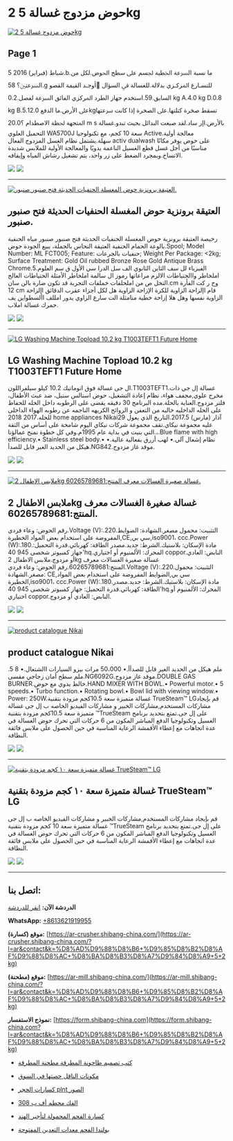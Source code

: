 # حوض مزدوج غسالة 5 2kg

<a href="https://swt.shibang-china.com/?l=ar&img&k=%D8%AD%D9%88%D8%B6+%D9%85%D8%B2%D8%AF%D9%88%D8%AC+%D8%BA%D8%B3%D8%A7%D9%84%D8%A9+5+2kg" target="_blank">![حوض مزدوج غسالة 5 2kg](http://static.shibang-china.com/all-800x300/227.jpg)</a>

## Page 1
5 شباط (فبراير) 2016.b.ﻣﺎ ﻧﺴﺒﺔ ﺍﻟﴪﻋﺔ ﺍﳋﻄﻴﺔ ﳉﺴﻢ ﻋﲆ ﺳﻄﺢ ﺍﳊﻮﺽ.ﻟﻜﻞ ﻣﻦ ﺍﻟﴪﻋﺘﲔ؟ 58.g ﺃﻭﺟـﺪ ﺍﻟﻘﻴﻤﺔ ﺍﻟﻘﺼﻮ￯ ﻟﻠﺘﺴـﺎﺭﻉ ﺍﳌﺮﻛـﺰﻱ ﺑﺪﻻﻟﺔ.ﻟﻠﻐﺴﺎﻟﺔ ﰲ ﺍﻟﺴﺆﺍﻝ ﺍﻟﺴﺎﺑﻖ.59.ﺍﺳﺘﺨﺪﻡ ﺟﻬﺎﺯ ﺍﻟﻄﺮﺩ ﺍﳌﺮﻛﺰﻱ ﺍﻟﻔﺎﺋﻖ ﺍﻟﴪﻋﺔ ﻟﻔﺼﻞ.0.2 kg A.4.0 kg D.0.8 kg B.5.ﻋﲆ ﺍﻷﺭﺽ.ﻣﺎ ﺍﻟﺪﻓﻊ 12.0kgﺗﺴﻘﻂ ﺻﺨﺮﺓ ﻛﺘﻠﺘﻬﺎ.ﻋﲆ ﺍﻟﺼﺨﺮﺓ ﺇﺫﺍ ﻛﺎﻧﺖ ﴎﻋﺘﻬﺎ ﺍﳌﺘﺠﻬﺔ ﳊﻈﺔ ﺍﻻﺻﻄﺪﺍﻡ ؟20.0 m s ﺑﺎﻷﺭﺽ.اإر ساد.ﻟﻘﺪ ﺻﻴﻐﺖ ﺍﻟﺒﺪﺍﺋﻞ ﺑﺤﻴﺚ ﺗﺒﺪﻭ.غسالة التحميل العلوي WA5700J سعة 10 كجم، مع تكنولوجيا Active.معالجة أولية سهلة.يشتمل نظام الغسل المزدوج الفعال activ dualwash على حوض يوفر مكانًا مناسبًا من أجل غسل قطع الغسيل الناعمة يدويًا والمعالجة الأولية للملابس شديدة الاتساخ.وبمجرد الضغط على زر واحد، يتم تشغيل رشاش المياه وإيقافه.


<a href="https://whatsapp.shibangsoft.com/WhatsApp.php" target="_blank" title="WhatsApp">![](http://static.shibang-china.com/icon/whatsapp.png)</a> <a href="https://swt.shibang-china.com/?l=ar&icon&k=%D8%AD%D9%88%D8%B6+%D9%85%D8%B2%D8%AF%D9%88%D8%AC+%D8%BA%D8%B3%D8%A7%D9%84%D8%A9+5+2kg" target="_blank">![](http://static.shibang-china.com/icon/chat-ar.png)</a>

---

<a href="https://swt.shibang-china.com/?l=ar&img&k=%D8%AD%D9%88%D8%B6+%D9%85%D8%B2%D8%AF%D9%88%D8%AC+%D8%BA%D8%B3%D8%A7%D9%84%D8%A9+5+2kg" target="_blank">![العتيقة برونزية حوض المغسلة الحنفيات الحديثة فتح صنبور صنبور.](http://static.shibang-china.com/all-800x300/1435.jpg)</a>

## العتيقة برونزية حوض المغسلة الحنفيات الحديثة فتح صنبور صنبور.
رخيصة العتيقة برونزية حوض المغسلة الحنفيات الحديثة فتح صنبور صنبور مياه الحنفية بالوعة الحمام الحنفية العتيقة النحاس بالجملة، يبيع الجودة حوض.Spool; Model Number: ML FCT005; Feature: حنفيات بالجرعات; Weight Per Package: &lt;2kg; Surface Treatment: Gold Oil rubbed Bronze Rose Gold Antique Brass Chrome.الفيزياء لل سف الثاين الثانوي الف سل الدرا سي الأول ق سم العلوم.5 املخاطر واالحتياطات الالزم مراعاتها رموز ال سالمة املخاطر الأمثلة الحتياطات العالج التخل ص من املخلفات خملفات التجربة قد تكون ضارة بالن سان.cm وح ر كت الفأرة 12 cm فام اإلزاحة الزاوية للكرة الإزاحة الزاوية هل لكل أجزاء عقرب الدقائق اإلزاحة الزاوية نفسها وهل هلا إزاحة خطية متامثلة الت سارع الزاوي يدور امللف األسطواين يف حمرك غسالة املاب.


<a href="https://whatsapp.shibangsoft.com/WhatsApp.php" target="_blank" title="WhatsApp">![](http://static.shibang-china.com/icon/whatsapp.png)</a> <a href="https://swt.shibang-china.com/?l=ar&icon&k=%D8%AD%D9%88%D8%B6+%D9%85%D8%B2%D8%AF%D9%88%D8%AC+%D8%BA%D8%B3%D8%A7%D9%84%D8%A9+5+2kg" target="_blank">![](http://static.shibang-china.com/icon/chat-ar.png)</a>

---

<a href="https://swt.shibang-china.com/?l=ar&img&k=%D8%AD%D9%88%D8%B6+%D9%85%D8%B2%D8%AF%D9%88%D8%AC+%D8%BA%D8%B3%D8%A7%D9%84%D8%A9+5+2kg" target="_blank">![LG Washing Machine Topload 10.2 kg T1003TEFT1 Future Home](http://static.shibang-china.com/all-800x300/508.jpg)</a>

## LG Washing Machine Topload 10.2 kg T1003TEFT1 Future Home
ال جى غسالة فوق اتوماتيك 10.2 كيلو سيلفراللون.T1003TEFT1.غسالة إل جي ذات مخرج علوي,مجفف هواء، نظام إعادة التشغيل، حوض استالس ستيل، ضد عبث الأطفال، فلتر مزدوج.العناية بالحلة.مده البرنامج 30 دقيقه يقضى على الرطوبه داخل الحله للحفاظ على الحله الداخليه خاليه من التعفن و الروائح الكريهه الناجمه عن رطوبه الهواء الداخلى للحله.2017 2018 home appliances Nikai29 آذار (مارس) 2017.5.التاريخ الذي يعول عليه مجموعة نيكاي.تقف مجموعة شركات نيكاي اليوم شامخة على أساس من الثقة ،.التي بنيت في بداية عام 1995م.وفي كل خطوة نمنح عمالؤنا.Blue flame with high efficiency.• Stainless steel body.• نظام إشعال آلي.• لهب أزرق بفعالية عالية.• هيكل من الحديد الغير قابل للصدأ.NG842.موقد غاز مزدوج.


<a href="https://whatsapp.shibangsoft.com/WhatsApp.php" target="_blank" title="WhatsApp">![](http://static.shibang-china.com/icon/whatsapp.png)</a> <a href="https://swt.shibang-china.com/?l=ar&icon&k=%D8%AD%D9%88%D8%B6+%D9%85%D8%B2%D8%AF%D9%88%D8%AC+%D8%BA%D8%B3%D8%A7%D9%84%D8%A9+5+2kg" target="_blank">![](http://static.shibang-china.com/icon/chat-ar.png)</a>

---

<a href="https://swt.shibang-china.com/?l=ar&img&k=%D8%AD%D9%88%D8%B6+%D9%85%D8%B2%D8%AF%D9%88%D8%AC+%D8%BA%D8%B3%D8%A7%D9%84%D8%A9+5+2kg" target="_blank">![ملابس الاطفال 2kg غسالة صغيرة الغسالات معرف المنتج:60265789681.](http://static.shibang-china.com/all-800x300/1203.jpg)</a>

## ملابس الاطفال 2kg غسالة صغيرة الغسالات معرف المنتج:60265789681.
رقم الحوض: وعاء فردي.Voltage (V):.220.التثبيت: محمول مصغر.الشهادة: الضوايط المفروضة على استخدام بعض المواد الخطيرة,CE,سي بي,iso9001، ccc.Power (W):.180.مادة الإسكان: بلاستيك.الشرط: جديد.مصدر الطاقة: كهربائي.قدرة التحميل: جهاز كمبيوتر شخصى 945 40&#39;hq.المحرك: الألمنيوم أو اختياري coppor.النابض: العادي أو مزدوج.ملابس الاطفال 2kg غسالة صغيرة الغسالات معرف المنتج:60265789681.رقم الحوض: وعاء فردي.Voltage (V):.220.التثبيت: محمول مصغر.الشهادة: CE,سي بي,الضوايط المفروضة على استخدام بعض المواد الخطيرة,iso9001، ccc.Power (W):.180.مادة الإسكان: بلاستيك.الشرط: جديد.مصدر الطاقة: كهربائي.قدرة التحميل: جهاز كمبيوتر شخصى 945 40&#39;hq.المحرك: الألمنيوم أو اختياري coppor.النابض: العادي أو مزدوج.


<a href="https://whatsapp.shibangsoft.com/WhatsApp.php" target="_blank" title="WhatsApp">![](http://static.shibang-china.com/icon/whatsapp.png)</a> <a href="https://swt.shibang-china.com/?l=ar&icon&k=%D8%AD%D9%88%D8%B6+%D9%85%D8%B2%D8%AF%D9%88%D8%AC+%D8%BA%D8%B3%D8%A7%D9%84%D8%A9+5+2kg" target="_blank">![](http://static.shibang-china.com/icon/chat-ar.png)</a>

---

<a href="https://swt.shibang-china.com/?l=ar&img&k=%D8%AD%D9%88%D8%B6+%D9%85%D8%B2%D8%AF%D9%88%D8%AC+%D8%BA%D8%B3%D8%A7%D9%84%D8%A9+5+2kg" target="_blank">![product catalogue Nikai](http://static.shibang-china.com/all-800x300/1000.jpg)</a>

## product catalogue Nikai
.5 ملم هيكل من الحديد الغير قابل للصدأأ.• 50،000 مرات بيزو السيارات االشتعال.• 8 ملم سطح أمان زجاجي مقسى.NG6092G.موقد غاز مزدوج.DOUBLE GAS BURNER.خالط يدوي مع حوض.HAND MIXER WITH BOWL.• Powerful motor.• 5 speeds.• Turbo function.• Rotating bowl.• Bowl lid with viewing window.• Power: 250W.غسالة متميزة سعة 10.5كجم مزودة بتقنية TrueSteam™ LGقم بإيجاد مشاركات المستخدم,مشاركات الخبير و مشاركات الفيديو الخاصه ب إل جى غسالة متميزة سعة 10.5كجم مزودة بتقنية ™TrueSteam على إل جى.تمتع بتحديد برنامج الغسيل وتكنولوجيا الدفع المباشر المكون من 6 حركات التي تحرك حوض الغسالة في عدة اتجاهات مع إعطاء الأقمشة الرعاية المناسبة في حين الحصول على ملابس فائقة النظافة.


<a href="https://whatsapp.shibangsoft.com/WhatsApp.php" target="_blank" title="WhatsApp">![](http://static.shibang-china.com/icon/whatsapp.png)</a> <a href="https://swt.shibang-china.com/?l=ar&icon&k=%D8%AD%D9%88%D8%B6+%D9%85%D8%B2%D8%AF%D9%88%D8%AC+%D8%BA%D8%B3%D8%A7%D9%84%D8%A9+5+2kg" target="_blank">![](http://static.shibang-china.com/icon/chat-ar.png)</a>

---

<a href="https://swt.shibang-china.com/?l=ar&img&k=%D8%AD%D9%88%D8%B6+%D9%85%D8%B2%D8%AF%D9%88%D8%AC+%D8%BA%D8%B3%D8%A7%D9%84%D8%A9+5+2kg" target="_blank">![غسالة متميزة سعة ١٠ كجم مزودة بتقنية TrueSteam™ LG](http://static.shibang-china.com/all-800x300/1009.jpg)</a>

## غسالة متميزة سعة ١٠ كجم مزودة بتقنية TrueSteam™ LG
قم بإيجاد مشاركات المستخدم,مشاركات الخبير و مشاركات الفيديو الخاصه ب إل جى غسالة متميزة سعة 10 كجم مزودة بتقنية ™TrueSteam على إل جى.تمتع بتحديد برنامج الغسيل وتكنولوجيا الدفع المباشر المكون من 6 حركات التي تحرك حوض الغسالة في عدة اتجاهات مع إعطاء الأقمشة الرعاية المناسبة في حين الحصول على ملابس فائقة النظافة.

<a href="https://whatsapp.shibangsoft.com/WhatsApp.php" target="_blank" title="WhatsApp">![](http://static.shibang-china.com/icon/whatsapp.png)</a> <a href="https://swt.shibang-china.com/?l=ar&icon&k=%D8%AD%D9%88%D8%B6+%D9%85%D8%B2%D8%AF%D9%88%D8%AC+%D8%BA%D8%B3%D8%A7%D9%84%D8%A9+5+2kg" target="_blank">![](http://static.shibang-china.com/icon/chat-ar.png)</a>

---
## اتصل بنا:

**الدردشة الآن:** [انقر للدردشة](https://swt.shibang-china.com?l=ar&contact&k=%D8%AD%D9%88%D8%B6+%D9%85%D8%B2%D8%AF%D9%88%D8%AC+%D8%BA%D8%B3%D8%A7%D9%84%D8%A9+5+2kg)

**WhatsApp:**  [+8613621919955](https://whatsapp.shibangsoft.com/WhatsApp.php)

**موقع (كسارة):** [https://ar-crusher.shibang-china.com/](https://ar-crusher.shibang-china.com/?l=ar&contact&k=%D8%AD%D9%88%D8%B6+%D9%85%D8%B2%D8%AF%D9%88%D8%AC+%D8%BA%D8%B3%D8%A7%D9%84%D8%A9+5+2kg)

**موقع (مطحنة):** [https://ar-mill.shibang-china.com/](https://ar-mill.shibang-china.com/?l=ar&contact&k=%D8%AD%D9%88%D8%B6+%D9%85%D8%B2%D8%AF%D9%88%D8%AC+%D8%BA%D8%B3%D8%A7%D9%84%D8%A9+5+2kg)

**نموذج الاستفسار:** [https://form.shibang-china.com](https://form.shibang-china.com?l=ar&contact&k=%D8%AD%D9%88%D8%B6+%D9%85%D8%B2%D8%AF%D9%88%D8%AC+%D8%BA%D8%B3%D8%A7%D9%84%D8%A9+5+2kg)

* [كتب تصميم طاحونة المطرقة مطحنة المطرقة](../25/%D9%83%D8%AA%D8%A8%20%D8%AA%D8%B5%D9%85%D9%8A%D9%85%20%D8%B7%D8%A7%D8%AD%D9%88%D9%86%D8%A9%20%D8%A7%D9%84%D9%85%D8%B7%D8%B1%D9%82%D8%A9%20%D9%85%D8%B7%D8%AD%D9%86%D8%A9%20%D8%A7%D9%84%D9%85%D8%B7%D8%B1%D9%82%D8%A9.md)

* [مكونات الناقل حصتها في السوق](../25/%D9%85%D9%83%D9%88%D9%86%D8%A7%D8%AA%20%D8%A7%D9%84%D9%86%D8%A7%D9%82%D9%84%20%D8%AD%D8%B5%D8%AA%D9%87%D8%A7%20%D9%81%D9%8A%20%D8%A7%D9%84%D8%B3%D9%88%D9%82.md)

* [كسارات الحجر plnt الصور](../24/%D9%83%D8%B3%D8%A7%D8%B1%D8%A7%D8%AA%20%D8%A7%D9%84%D8%AD%D8%AC%D8%B1%20plnt%20%D8%A7%D9%84%D8%B5%D9%88%D8%B1.md)

* [الفك محطم أف ب 308](../23/%D8%A7%D9%84%D9%81%D9%83%20%D9%85%D8%AD%D8%B7%D9%85%20%D8%A3%D9%81%20%D8%A8%20308.md)

* [كسارة الفحم المحمولة لتأجير الهند](../24/%D9%83%D8%B3%D8%A7%D8%B1%D8%A9%20%D8%A7%D9%84%D9%81%D8%AD%D9%85%20%D8%A7%D9%84%D9%85%D8%AD%D9%85%D9%88%D9%84%D8%A9%20%D9%84%D8%AA%D8%A3%D8%AC%D9%8A%D8%B1%20%D8%A7%D9%84%D9%87%D9%86%D8%AF.md)

* [بولندا الفحم معدات التعدين المفتوحة](../23/%D8%A8%D9%88%D9%84%D9%86%D8%AF%D8%A7%20%D8%A7%D9%84%D9%81%D8%AD%D9%85%20%D9%85%D8%B9%D8%AF%D8%A7%D8%AA%20%D8%A7%D9%84%D8%AA%D8%B9%D8%AF%D9%8A%D9%86%20%D8%A7%D9%84%D9%85%D9%81%D8%AA%D9%88%D8%AD%D8%A9.md)